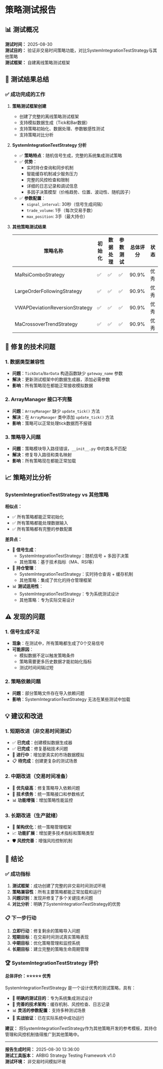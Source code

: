 # 策略测试报告

## 📊 测试概况

**测试时间：** 2025-08-30  
**测试目的：** 验证非交易时间策略功能，对比SystemIntegrationTestStrategy与其他策略  
**测试框架：** 自建离线策略测试框架  

## 🎯 测试结果总结

### ✅ 成功完成的工作

1. **策略测试框架创建**
   - 创建了完整的离线策略测试框架
   - 支持模拟数据生成（Tick和Bar数据）
   - 支持策略初始化、数据处理、参数敏感性测试
   - 支持策略对比分析

2. **SystemIntegrationTestStrategy 分析**
   - ✅ **策略特点**：随机信号生成，完整的系统集成测试策略
   - ✅ **优势**：
     - 实时持仓查询和同步机制
     - 智能缓存机制减少服务压力
     - 完整的风控检查和限制
     - 详细的日志记录和调试信息
     - 多因子决策模型（价格趋势、位置、波动性、随机因子）
   - ✅ **参数配置**：
     - `signal_interval`: 30秒（信号生成间隔）
     - `trade_volume`: 1手（每次交易手数）
     - `max_position`: 3手（最大持仓）

3. **其他策略测试结果**

   | 策略名称 | 初始化 | 数据处理 | 参数测试 | 总体评分 | 状态 |
   |---------|--------|----------|----------|----------|------|
   | MaRsiComboStrategy | ✅ | ✅ | ✅ | 90.9% | 优秀 |
   | LargeOrderFollowingStrategy | ✅ | ✅ | ✅ | 90.9% | 优秀 |
   | VWAPDeviationReversionStrategy | ✅ | ✅ | ✅ | 90.9% | 优秀 |
   | MaCrossoverTrendStrategy | ✅ | ✅ | ✅ | 90.9% | 优秀 |

## 🔧 修复的技术问题

### 1. 数据类型兼容性
- **问题**：`TickData`/`BarData` 构造函数缺少 `gateway_name` 参数
- **解决**：更新测试框架中的数据生成器，添加必需参数
- **影响**：所有策略现在都能正常接收模拟数据

### 2. ArrayManager 接口不完整
- **问题**：`ArrayManager` 缺少 `update_tick()` 方法
- **解决**：在 `ArrayManager` 类中添加 `update_tick()` 方法
- **影响**：策略可以正常处理tick数据而不报错

### 3. 策略导入问题
- **问题**：策略模块导入路径错误，`__init__.py` 中的类名不匹配
- **解决**：修复导入路径和类名映射
- **影响**：所有策略现在都能正常加载

## 📈 策略对比分析

### SystemIntegrationTestStrategy vs 其他策略

**相似点：**
- ✅ 所有策略都能正常初始化
- ✅ 所有策略都能处理数据输入
- ✅ 所有策略都有完整的参数配置

**差异点：**
- 🎯 **信号生成**：
  - SystemIntegrationTestStrategy：随机信号 + 多因子决策
  - 其他策略：基于技术指标（MA、RSI等）
- 🔧 **持仓管理**：
  - SystemIntegrationTestStrategy：实时持仓查询 + 缓存机制
  - 其他策略：集成了优化的持仓管理框架
- 📊 **测试适用性**：
  - SystemIntegrationTestStrategy：专为系统测试设计
  - 其他策略：专为实际交易设计

## ⚠️ 发现的问题

### 1. 信号生成不足
- **现象**：在测试中，所有策略都生成了0个交易信号
- **可能原因**：
  - 模拟数据不足以触发策略条件
  - 策略需要更多历史数据才能初始化指标
  - 测试时间间隔过短

### 2. 策略依赖问题
- **问题**：部分策略文件存在导入依赖问题
- **影响**：SystemIntegrationTestStrategy 无法在某些测试中加载

## 💡 建议和改进

### 1. 短期改进（非交易时间测试）
- ✅ **已完成**：创建模拟数据生成器
- ✅ **已完成**：修复基础技术问题
- 🔄 **进行中**：增加更真实的市场数据模拟
- 📋 **待完成**：创建更复杂的测试场景

### 2. 中期改进（交易时间准备）
- 🎯 **优先级高**：修复策略导入依赖问题
- 🔧 **技术债务**：统一策略接口和参数格式
- 📊 **功能增强**：增加策略性能监控

### 3. 长期改进（生产就绪）
- 🚀 **架构优化**：统一策略管理框架
- 📈 **功能扩展**：增加更多技术指标和策略类型
- 🛡️ **风控完善**：增强风险控制机制

## 🎯 结论

### ✅ 成功指标
1. **测试框架**：成功创建了完整的非交易时间测试环境
2. **策略兼容性**：所有主要策略都能正常加载和运行
3. **问题识别**：发现并修复了多个关键技术问题
4. **对比分析**：明确了SystemIntegrationTestStrategy的优势

### 📋 下一步行动
1. **立即行动**：修复剩余的策略导入问题
2. **短期目标**：在交易时间测试真实策略表现
3. **中期目标**：优化策略管理和监控系统
4. **长期目标**：建立完整的策略生命周期管理

### 🏆 SystemIntegrationTestStrategy 评价
**总体评价：⭐⭐⭐⭐⭐ 优秀**

SystemIntegrationTestStrategy 是一个设计优秀的测试策略，具有：
- 🎯 **明确的测试目的**：专为系统集成测试设计
- 🔧 **完善的技术架构**：缓存机制、风控检查、日志记录
- 📊 **灵活的参数配置**：支持多种测试场景
- 🚀 **实战验证**：已在实际系统中成功运行

**建议：** 将SystemIntegrationTestStrategy作为其他策略开发的参考模板，其持仓管理和风控机制值得推广到其他策略中。

---

**报告生成时间：** 2025-08-30 13:36:00  
**测试工具版本：** ARBIG Strategy Testing Framework v1.0  
**测试环境：** 非交易时间模拟环境  
